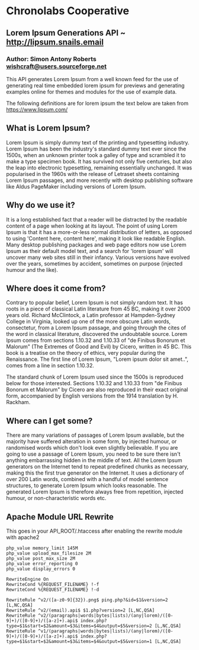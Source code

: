 # Chronolabs Cooperative 

## Lorem Ipsum Generations API ~ http://lipsum.snails.email

### Author: Simon Antony Roberts <wishcraft@users.sourceforge.net>

This API generates Lorem Ipsum from a well known feed for the use of generating real time embedded lorem ipsum for previews and generating examples online for themes and modules for the use of example data.

The following definitions are for lorem ipsum the text below are taken from https://www.lipsum.com/
 
## What is Lorem Ipsum?
Lorem Ipsum is simply dummy text of the printing and typesetting industry. Lorem Ipsum has been the industry's standard dummy text ever since the 1500s, when an unknown printer took a galley of type and scrambled it to make a type specimen book. It has survived not only five centuries, but also the leap into electronic typesetting, remaining essentially unchanged. It was popularised in the 1960s with the release of Letraset sheets containing Lorem Ipsum passages, and more recently with desktop publishing software like Aldus PageMaker including versions of Lorem Ipsum.

## Why do we use it?
It is a long established fact that a reader will be distracted by the readable content of a page when looking at its layout. The point of using Lorem Ipsum is that it has a more-or-less normal distribution of letters, as opposed to using 'Content here, content here', making it look like readable English. Many desktop publishing packages and web page editors now use Lorem Ipsum as their default model text, and a search for 'lorem ipsum' will uncover many web sites still in their infancy. Various versions have evolved over the years, sometimes by accident, sometimes on purpose (injected humour and the like).

## Where does it come from?
Contrary to popular belief, Lorem Ipsum is not simply random text. It has roots in a piece of classical Latin literature from 45 BC, making it over 2000 years old. Richard McClintock, a Latin professor at Hampden-Sydney College in Virginia, looked up one of the more obscure Latin words, consectetur, from a Lorem Ipsum passage, and going through the cites of the word in classical literature, discovered the undoubtable source. Lorem Ipsum comes from sections 1.10.32 and 1.10.33 of "de Finibus Bonorum et Malorum" (The Extremes of Good and Evil) by Cicero, written in 45 BC. This book is a treatise on the theory of ethics, very popular during the Renaissance. The first line of Lorem Ipsum, "Lorem ipsum dolor sit amet..", comes from a line in section 1.10.32.

The standard chunk of Lorem Ipsum used since the 1500s is reproduced below for those interested. Sections 1.10.32 and 1.10.33 from "de Finibus Bonorum et Malorum" by Cicero are also reproduced in their exact original form, accompanied by English versions from the 1914 translation by H. Rackham.

## Where can I get some?
There are many variations of passages of Lorem Ipsum available, but the majority have suffered alteration in some form, by injected humour, or randomised words which don't look even slightly believable. If you are going to use a passage of Lorem Ipsum, you need to be sure there isn't anything embarrassing hidden in the middle of text. All the Lorem Ipsum generators on the Internet tend to repeat predefined chunks as necessary, making this the first true generator on the Internet. It uses a dictionary of over 200 Latin words, combined with a handful of model sentence structures, to generate Lorem Ipsum which looks reasonable. The generated Lorem Ipsum is therefore always free from repetition, injected humour, or non-characteristic words etc.

## Apache Module URL Rewrite

This goes in your API_ROOT/.htaccess after enabling the rewrite module with apache2

    php_value memory_limit 145M
    php_value upload_max_filesize 2M
    php_value post_max_size 2M
    php_value error_reporting 0
    php_value display_errors 0

    RewriteEngine On
    RewriteCond %{REQUEST_FILENAME} !-f
    RewriteCond %{REQUEST_FILENAME} !-d

    RewriteRule ^v2/([a-z0-9]{32}).png$ ping.php?&id=$1&version=2 [L,NC,QSA]
    RewriteRule ^v2/(email).api$ $1.php?version=2 [L,NC,QSA]
    RewriteRule ^v2/(paragraphs|words|bytes|lists)/(any|lorem)/([0-9]+)/([0-9]+)/([a-z]+).api$ index.php?type=$1&start=$2&amount=$3&items=$4&output=$5&version=2 [L,NC,QSA]
    RewriteRule ^v1/(paragraphs|words|bytes|lists)/(any|lorem)/([0-9]+)/([0-9]+)/([a-z]+).api$ index.php?type=$1&start=$2&amount=$3&items=$4&output=$5&version=1 [L,NC,QSA]
